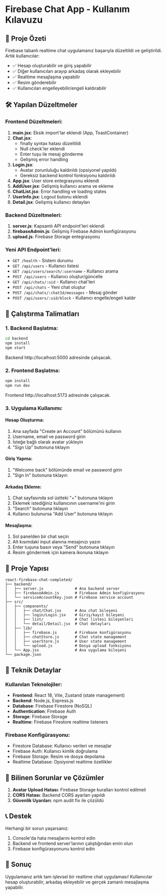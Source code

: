 # Firebase Chat App - Kullanım Kılavuzu

## 🚀 Proje Özeti

Firebase tabanlı realtime chat uygulamanız başarıyla düzeltildi ve geliştirildi. Artık kullanıcılar:
- ✅ Hesap oluşturabilir ve giriş yapabilir
- ✅ Diğer kullanıcıları arayıp arkadaş olarak ekleyebilir
- ✅ Realtime mesajlaşma yapabilir
- ✅ Resim gönderebilir
- ✅ Kullanıcıları engelleyebilir/engeli kaldırabilir

## 🛠️ Yapılan Düzeltmeler

### Frontend Düzeltmeleri:
1. **main.jsx**: Eksik import'lar eklendi (App, ToastContainer)
2. **Chat.jsx**: 
   - finally syntax hatası düzeltildi
   - Null check'ler eklendi
   - Enter tuşu ile mesaj gönderme
   - Gelişmiş error handling
3. **Login.jsx**: 
   - Avatar zorunluluğu kaldırıldı (opsiyonel yapıldı)
   - Gereksiz backend kontrol fonksiyonu kaldırıldı
4. **App.jsx**: User store entegrasyonu eklendi
5. **AddUser.jsx**: Gelişmiş kullanıcı arama ve ekleme
6. **ChatList.jsx**: Error handling ve loading states
7. **UserInfo.jsx**: Logout butonu eklendi
8. **Detail.jsx**: Gelişmiş kullanıcı detayları

### Backend Düzeltmeleri:
1. **server.js**: Kapsamlı API endpoint'leri eklendi
2. **firebaseAdmin.js**: Gelişmiş Firebase Admin konfigürasyonu
3. **upload.js**: Firebase Storage entegrasyonu

### Yeni API Endpoint'leri:
- `GET /health` - Sistem durumu
- `GET /api/users` - Kullanıcı listesi
- `GET /api/users/search/:username` - Kullanıcı arama
- `POST /api/users` - Kullanıcı oluştur/güncelle
- `GET /api/chats/:uid` - Kullanıcı chat'leri
- `POST /api/chats` - Yeni chat oluştur
- `POST /api/chats/:chatId/messages` - Mesaj gönder
- `POST /api/users/:uid/block` - Kullanıcı engelle/engeli kaldır

## 🚀 Çalıştırma Talimatları

### 1. Backend Başlatma:
```bash
cd backend
npm install
npm start
```
Backend http://localhost:5000 adresinde çalışacak.

### 2. Frontend Başlatma:
```bash
npm install
npm run dev
```
Frontend http://localhost:5173 adresinde çalışacak.

### 3. Uygulama Kullanımı:

#### Hesap Oluşturma:
1. Ana sayfada "Create an Account" bölümünü kullanın
2. Username, email ve password girin
3. İsteğe bağlı olarak avatar yükleyin
4. "Sign Up" butonuna tıklayın

#### Giriş Yapma:
1. "Welcome back" bölümünde email ve password girin
2. "Sign In" butonuna tıklayın

#### Arkadaş Ekleme:
1. Chat sayfasında sol üstteki "+" butonuna tıklayın
2. Eklemek istediğiniz kullanıcının username'ini girin
3. "Search" butonuna tıklayın
4. Kullanıcı bulunursa "Add User" butonuna tıklayın

#### Mesajlaşma:
1. Sol panelden bir chat seçin
2. Alt kısımdaki input alanına mesajınızı yazın
3. Enter tuşuna basın veya "Send" butonuna tıklayın
4. Resim göndermek için kamera ikonuna tıklayın

## 📁 Proje Yapısı

```
react-firebase-chat-completed/
├── backend/
│   ├── server.js              # Ana backend server
│   ├── firebaseAdmin.js       # Firebase Admin konfigürasyonu
│   └── serviceAccountKey.json # Firebase service account
├── src/
│   ├── components/
│   │   ├── chat/Chat.jsx      # Ana chat bileşeni
│   │   ├── login/Login.jsx    # Giriş/kayıt bileşeni
│   │   ├── list/              # Chat listesi bileşenleri
│   │   └── detail/Detail.jsx  # Chat detayları
│   ├── lib/
│   │   ├── firebase.js        # Firebase konfigürasyonu
│   │   ├── chatStore.js       # Chat state management
│   │   ├── userStore.js       # User state management
│   │   └── upload.js          # Dosya upload fonksiyonu
│   └── App.jsx                # Ana uygulama bileşeni
└── package.json
```

## 🔧 Teknik Detaylar

### Kullanılan Teknolojiler:
- **Frontend**: React 18, Vite, Zustand (state management)
- **Backend**: Node.js, Express.js
- **Database**: Firebase Firestore (NoSQL)
- **Authentication**: Firebase Auth
- **Storage**: Firebase Storage
- **Realtime**: Firebase Firestore realtime listeners

### Firebase Konfigürasyonu:
- Firestore Database: Kullanıcı verileri ve mesajlar
- Firebase Auth: Kullanıcı kimlik doğrulama
- Firebase Storage: Resim ve dosya depolama
- Realtime Database: Opsiyonel realtime özellikler

## 🐛 Bilinen Sorunlar ve Çözümler

1. **Avatar Upload Hatası**: Firebase Storage kuralları kontrol edilmeli
2. **CORS Hatası**: Backend CORS ayarları yapıldı
3. **Güvenlik Uyarıları**: npm audit fix ile çözüldü

## 📞 Destek

Herhangi bir sorun yaşarsanız:
1. Console'da hata mesajlarını kontrol edin
2. Backend ve frontend server'larının çalıştığından emin olun
3. Firebase konfigürasyonunu kontrol edin

## 🎉 Sonuç

Uygulamanız artık tam işlevsel bir realtime chat uygulaması! Kullanıcılar hesap oluşturabilir, arkadaş ekleyebilir ve gerçek zamanlı mesajlaşma yapabilir.

